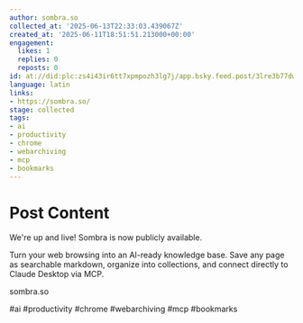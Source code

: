 ```yaml
---
author: sombra.so
collected_at: '2025-06-13T22:33:03.439067Z'
created_at: '2025-06-11T18:51:51.213000+00:00'
engagement:
  likes: 1
  replies: 0
  reposts: 0
id: at://did:plc:zs4i43ir6tt7xpmpozh3lg7j/app.bsky.feed.post/3lre3b77dws2t
language: latin
links:
- https://sombra.so/
stage: collected
tags:
- ai
- productivity
- chrome
- webarchiving
- mcp
- bookmarks
---
```


# Post Content

We're up and live! Sombra is now publicly available.

Turn your web browsing into an AI-ready knowledge base. Save any page as searchable markdown, organize into collections, and connect directly to Claude Desktop via MCP.

sombra.so 

#ai #productivity #chrome #webarchiving #mcp #bookmarks